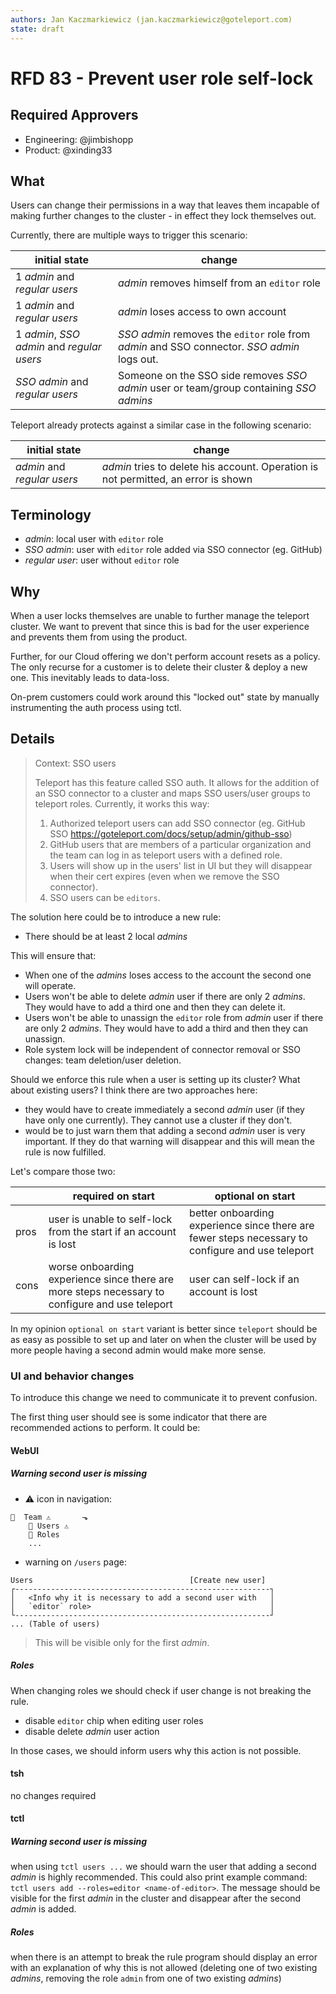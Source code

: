```yaml
---
authors: Jan Kaczmarkiewicz (jan.kaczmarkiewicz@goteleport.com)
state: draft
---
```


# RFD 83 - Prevent user role self-lock

## Required Approvers

- Engineering: @jimbishopp
- Product: @xinding33

## What

Users can change their permissions in a way that leaves them incapable of making further changes to the cluster - in effect they lock themselves out.

Currently, there are multiple ways to trigger this scenario:

| initial state                              | change                                                                                      |
| ------------------------------------------ | ------------------------------------------------------------------------------------------- |
| 1 _admin_ and _regular users_              | _admin_ removes himself from an `editor` role                                               |
| 1 _admin_ and _regular users_              | _admin_ loses access to own account                                                         |
| 1 _admin_, _SSO admin_ and _regular users_ | _SSO admin_ removes the `editor` role from _admin_ and SSO connector. _SSO admin_ logs out. |
| _SSO admin_ and _regular users_            | Someone on the SSO side removes _SSO admin_ user or team/group containing _SSO admins_      |

Teleport already protects against a similar case in the following scenario:

| initial state               | change                                                                             |
| --------------------------- | ---------------------------------------------------------------------------------- |
| _admin_ and _regular users_ | _admin_ tries to delete his account. Operation is not permitted, an error is shown |

## Terminology

- _admin_: local user with `editor` role
- _SSO admin_: user with `editor` role added via SSO connector (eg. GitHub)
- _regular user_: user without `editor` role

## Why

When a user locks themselves are unable to further manage the teleport cluster. We want to prevent that since this is bad for the user experience and prevents them from using the product.

Further, for our Cloud offering we don't perform account resets as a policy. The only recurse for a customer is to delete their cluster & deploy a new one. This inevitably leads to data-loss.

On-prem customers could work around this "locked out" state by manually instrumenting the auth process using tctl.

## Details

> Context: SSO users
>
> Teleport has this feature called SSO auth. It allows for the addition of an SSO connector to a cluster and maps SSO users/user groups to teleport roles. Currently, it works this way:
>
> 1. Authorized teleport users can add SSO connector (eg. GitHub SSO https://goteleport.com/docs/setup/admin/github-sso)
> 2. GitHub users that are members of a particular organization and the team can log in as teleport users with a defined role.
> 3. Users will show up in the users' list in UI but they will disappear when their cert expires (even when we remove the SSO connector).
> 4. SSO users can be `editors`.

The solution here could be to introduce a new rule:

- There should be at least 2 local _admins_

This will ensure that:

- When one of the _admins_ loses access to the account the second one will operate.
- Users won't be able to delete _admin_ user if there are only 2 _admins_. They would have to add a third one and then they can delete it.
- Users won't be able to unassign the `editor` role from _admin_ user if there are only 2 _admins_. They would have to add a third and then they can unassign.
- Role system lock will be independent of connector removal or SSO changes: team deletion/user deletion.

Should we enforce this rule when a user is setting up its cluster? What about existing users? I think there are two approaches here:

- they would have to create immediately a second _admin_ user (if they have only one currently). They cannot use a cluster if they don't.
- would be to just warn them that adding a second _admin_ user is very important. If they do that warning will disappear and this will mean the rule is now fulfilled.

Let's compare those two:

|      | required on start                                                                              | optional on start                                                                                |
| ---- | ---------------------------------------------------------------------------------------------- | ------------------------------------------------------------------------------------------------ |
| pros | user is unable to self-lock from the start if an account is lost                               | better onboarding experience since there are fewer steps necessary to configure and use teleport |
| cons | worse onboarding experience since there are more steps necessary to configure and use teleport | user can self-lock if an account is lost                                                         |

In my opinion `optional on start` variant is better since `teleport` should be as easy as possible to set up and later on when the cluster will be used by more people having a second admin would make more sense.

### UI and behavior changes

To introduce this change we need to communicate it to prevent confusion.

The first thing user should see is some indicator that there are recommended actions to perform. It could be:

#### WebUI

##### Warning second user is missing

- ⚠️ icon in navigation:

```text
👥  Team ⚠️       ⬎
    👥 Users ⚠️
    🔑 Roles
    ...
```

- warning on `/users` page:

```text
Users                                   [Create new user]
┌---------------------------------------------------------┐
│   <Info why it is necessary to add a second user with   │
│   `editor` role>                                        │
└---------------------------------------------------------┘
... (Table of users)
```

> This will be visible only for the first _admin_.

##### Roles

When changing roles we should check if user change is not breaking the rule.

- disable `editor` chip when editing user roles
- disable delete _admin_ user action

In those cases, we should inform users why this action is not possible.

#### tsh

no changes required

#### tctl

##### Warning second user is missing

when using `tctl users ...` we should warn the user that adding a second _admin_ is highly recommended. This could also print example command: `tctl users add --roles=editor <name-of-editor>`. The message should be visible for the first _admin_ in the cluster and disappear after the second _admin_ is added.

##### Roles

when there is an attempt to break the rule program should display an error with an explanation of why this is not allowed (deleting one of two existing _admins_, removing the role `admin` from one of two existing _admins_)
